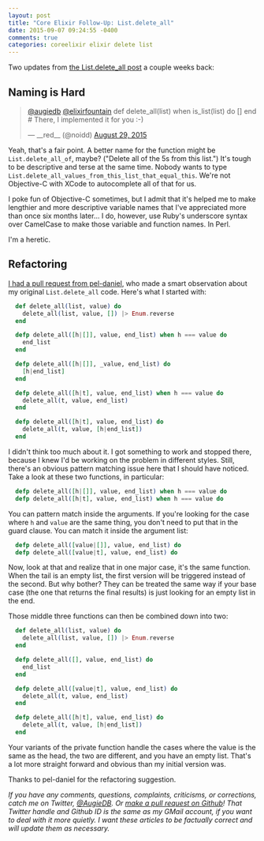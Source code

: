 ```yaml
---
layout: post
title: "Core Elixir Follow-Up: List.delete_all"
date: 2015-09-07 09:24:55 -0400
comments: true
categories: coreelixir elixir delete list
---
```


Two updates from [the List.delete_all post](http://variousandsundry.com/cs/blog/2015/08/27/core-elixir-list-dot-delete-slash-2-and-list-dot-delete-all-slash-2/) a couple weeks back:

## Naming is Hard

<blockquote class="twitter-tweet" lang="en"><p lang="en" dir="ltr"><a href="https://twitter.com/augiedb">@augiedb</a> <a href="https://twitter.com/elixirfountain">@elixirfountain</a> def delete_all(list) when is_list(list) do [] end # There, I implemented it for you :-)</p>&mdash; __red__ (@noidd) <a href="https://twitter.com/noidd/status/637424696447889408">August 29, 2015</a></blockquote>
<script async src="//platform.twitter.com/widgets.js" charset="utf-8"></script>

Yeah, that's a fair point.  A better name for the function might be `List.delete_all_of`, maybe?  ("Delete all of the 5s from this list.")  It's tough to be descriptive and terse at the same time. Nobody wants to type `List.delete_all_values_from_this_list_that_equal_this`.  We're not Objective-C with XCode to autocomplete all of that for us.  

I poke fun of Objective-C sometimes, but I admit that it's helped me to make lengthier and more descriptive variable names that I've appreciated more than once six months later...  I do, however, use Ruby's underscore syntax over CamelCase to make those variable and function names.  In Perl.

I'm a heretic.


## Refactoring

[I had a pull request from pel-daniel](https://github.com/augiedb/VariousAndSundryCS/pull/3), who made a smart observation about my original `List.delete_all` code.  Here's what I started with:

```elixir
  def delete_all(list, value) do
    delete_all(list, value, []) |> Enum.reverse
  end

  defp delete_all([h|[]], value, end_list) when h === value do
    end_list
  end

  defp delete_all([h|[]], _value, end_list) do
    [h|end_list]
  end

  defp delete_all([h|t], value, end_list) when h === value do
    delete_all(t, value, end_list)
  end

  defp delete_all([h|t], value, end_list) do
    delete_all(t, value, [h|end_list])
  end
```

I didn't think too much about it.  I got something to work and stopped there, because I knew I'd be working on the problem in different styles.  Still, there's an obvious pattern matching issue here that I should have noticed.  Take a look at these two functions, in particular:

```elixir
  defp delete_all([h|[]], value, end_list) when h === value do
  defp delete_all([h|t], value, end_list) when h === value do
```

You can pattern match inside the arguments.  If you're looking for the case where `h` and `value` are the same thing, you don't need to put that in the guard clause.  You can match it inside the argument list: 

```elixir
  defp delete_all([value|[]], value, end_list) do
  defp delete_all([value|t], value, end_list) do
```

Now, look at that and realize that in one major case, it's the same function.  When the tail is an empty list, the first version will be triggered instead of the second.  But why bother?  They can be treated the same way if your base case (the one that returns the final results) is just looking for an empty list in the end.

Those middle three functions can then be combined down into two:

```elixir
  def delete_all(list, value) do
    delete_all(list, value, []) |> Enum.reverse
  end

  defp delete_all([], value, end_list) do
    end_list
  end

  defp delete_all([value|t], value, end_list) do
    delete_all(t, value, end_list)
  end

  defp delete_all([h|t], value, end_list) do
    delete_all(t, value, [h|end_list])
  end
```

Your variants of the private function handle the cases where the value is the same as the head, the two are different, and you have an empty list.  That's a lot more straight forward and obvious than my initial version was.

Thanks to pel-daniel for the refactoring suggestion.

 _If you have any comments, questions, complaints, criticisms, or corrections, catch me on Twitter, [@AugieDB](https://twitter.com/augiedb). Or [make a pull request on Github](https://github.com/augiedb/VariousAndSundryCS)!  That Twitter handle and Github ID is the same as my GMail account, if you want to deal with it more quietly. I want these articles to be factually correct and will update them as necessary._

